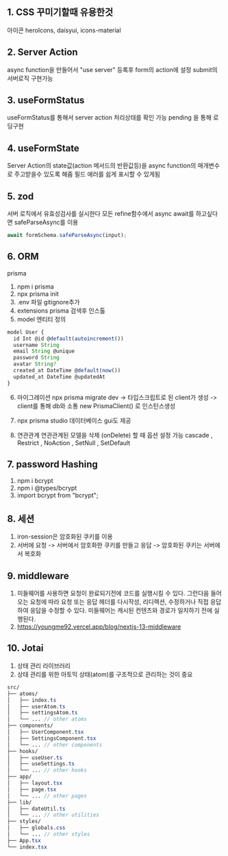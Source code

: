 ## 1. CSS 꾸미기할때 유용한것

아이콘 heroIcons, daisyui, icons-material

## 2. Server Action

async function을 만들어서 "use server" 등록후 form의 action에 설정 submit의 서버로직 구현가능

## 3. useFormStatus

useFormStatus를 통해서 server action 처리상태를 확인 가능 pending 을 통해 로딩구현

## 4. useFormState

Server Action의 state값(action 메서드의 반환값등)을 async function의 매개변수로 주고받을수 있도록 해줌
필드 에러를 쉽게 표시할 수 있게됨

## 5. zod

서버 로직에서 유효성검사를 실시한다
모든 refine함수에서 async await를 하고싶다면 safeParseAsync를 이용

```javascript
await formSchema.safeParseAsync(input);
```

## 6. ORM

prisma

1. npm i prisma
2. npx prisma init
3. .env 파일 gitignore추가
4. extensions prisma 검색후 인스톨
5. model 엔티티 정의

```javascript
model User {
  id Int @id @default(autoincrement())
  username String
  email String @unique
  password String
  avatar String?
  created_at DateTime @default(now())
  updated_at DateTime @updatedAt
}
```

6. 마이그레이션 npx prisma migrate dev -> 타입스크립트로 된 client가 생성 -> client를 통해 db와 소통
   new PrismaClient() 로 인스턴스생성

7. npx prisma studio 데이터베이스 gui도 제공

8. 연관관계
   연관관계된 모델을 삭제 (onDelete) 할 때 옵션 설정 가능 cascade , Restrict , NoAction , SetNull , SetDefault

## 7. password Hashing

1. npm i bcrypt
2. npm i @types/bcrypt
3. import bcrypt from "bcrypt";

## 8. 세션

1. iron-session은 암호화된 쿠키를 이용
2. 서버에 요청 -> 서버에서 암호화한 쿠키를 만들고 응답 -> 암호화된 쿠키는 서버에서 복호화

## 9. middleware

1. 미들웨어를 사용하면 요청이 완료되기전에 코드를 실행시킬 수 있다. 그런다음 들어오는 요청에 따라 요청 또는 응답 헤더를 다시작성, 리디렉션, 수정하거나 직접 응답하여 응답을 수정할 수 있다. 미들웨어는 캐시된 컨텐츠와 경로가 일치하기 전에 실행된다.
2. https://youngme92.vercel.app/blog/nextjs-13-middleware

## 10. Jotai

1. 상태 관리 라이브러리
2. 상태 관리를 위한 아토믹 상태(atom)를 구조적으로 관리하는 것이 중요

```scss
src/
├── atoms/
│   ├── index.ts
│   ├── userAtom.ts
│   ├── settingsAtom.ts
│   └── ... // other atoms
├── components/
│   ├── UserComponent.tsx
│   ├── SettingsComponent.tsx
│   └── ... // other components
├── hooks/
│   ├── useUser.ts
│   ├── useSettings.ts
│   └── ... // other hooks
├── app/
│   ├── layout.tsx
│   ├── page.tsx
│   └── ... // other pages
├── lib/
│   ├── dateUtil.ts
│   └── ... // other utilities
├── styles/
│   ├── globals.css
│   └── ... // other styles
├── App.tsx
└── index.tsx
```
